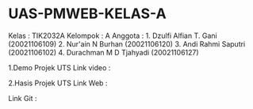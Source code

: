# UAS-PMWEB-KELAS-A

Kelas			  : TIK2032A
Kelompok		: A
Anggota		  : 
      1. Dzulfi Alfian T. Gani (20021106109)
  	  2. Nur'ain N Burhan	(20021106120)
  	  3. Andi Rahmi Saputri (20021106102)
  	  4. Durachman M D Tjahyadi (20021106127)

1.Demo Projek UTS
Link video		:

2.Hasis Projek UTS
Link Web		: 

Link Git	:
